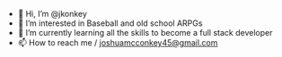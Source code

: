 - 👋 Hi, I’m @jkonkey
- 👀 I’m interested in Baseball and old school ARPGs
- 🌱 I’m currently learning all the skills to become a full stack developer
- 📫 How to reach me / joshuamcconkey45@gmail.com

<!---
jkonkey/jkonkey is a ✨ special ✨ repository because its `README.md` (this file) appears on your GitHub profile.
You can click the Preview link to take a look at your changes.
--->
